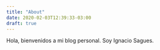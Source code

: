 ```yaml
---
title: "About"
date: 2020-02-03T12:39:33-03:00
draft: true
---
```

Hola, bienvenidos a mi blog personal. Soy Ignacio Sagues.
